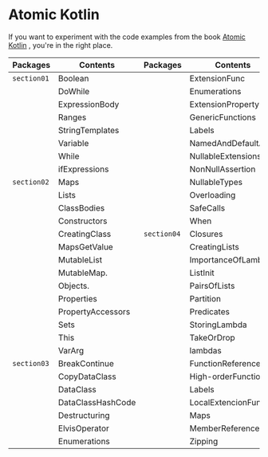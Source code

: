 Atomic Kotlin
==================
If you want to experiment with the code examples from the book [Atomic Kotlin](https://www.atomickotlin.com) , you're in the right place.

| Packages  | Contents | Packages | Contents | Packages | Contents |
| -------- | -------- | -------- | -------- | -------- | -------- |
| `section01` | Boolean |  |ExtensionFunc  | `section05`|Abstrack|
|           |DoWhile |  |  Enumerations|      |AdapterPattern |
|           |ExpressionBody |   | ExtensionProperty | |BaseClassInit|
|           |Ranges    | | GenericFunctions  | |ClassDelegation|
|           |StringTemplates |   |Labels  | |ClassedNestedInterface|
|           |Variable |   | NamedAndDefaultArg ||CompanionObjects| 
|           |While |   | NullableExtensions | |Constructor|
|           |ifExpressions |  | NonNullAssertion | |Downcasting|
| `section02` | Maps |   | NullableTypes | |Inheritance|
|           |Lists |   |Overloading  | |InheritanceExtensions|
|           |ClassBodies |   |SafeCalls  | |InnerClass|
|           |Constructors |   | When | |Interface||NestedClass|
|           |CreatingClass |  `section04` |Closures  | |NestedClass|
|           |MapsGetValue |   | CreatingLists | |Objects|
|           |MutableList |   | ImportanceOfLambdas | |Polymorphism|
|           |MutableMap. | |ListInit  ||LocalClass|
|           |Objects. | | PairsOfLists ||SealedClass|
|           |Properties | | Partition ||SecondaryConstructor|
|           |PropertyAccessors | |Predicates  ||Smartcast|
|           |Sets |  | StoringLambda ||TypeChecking|
|           |This | |   TakeOrDrop     ||Upcasting|
|           |VarArg || lambdas | `section06`|ExceptionHandlers|
|`section03` |BreakContinue | | FunctionReference | `section07`|ScopeFunctions|
| | CopyDataClass| |  High-orderFunction||EqualsHashcode|
| |DataClass || Labels ||lateinitLazy|
| |DataClassHashCode| |  LocalExtencionFunc|
| |Destructuring ||Maps  |
| |ElvisOperator | |MemberReference |
| |Enumerations ||  Zipping|




